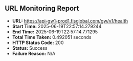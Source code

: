## URL Monitoring Report

- **URL:** https://api-gw1-prod1.fisglobal.com/gw/v1/health
- **Start Time:** 2025-06-19T22:57:14.279244
- **End Time:** 2025-06-19T22:57:14.771295
- **Total Time Taken:** 0.492051 seconds
- **HTTP Status Code:** 200
- **Status:** Success
- **Failure Reason:** N/A

